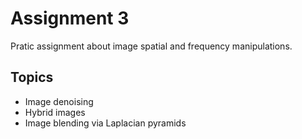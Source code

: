 # Assignment 3

Pratic assignment about image spatial and frequency manipulations.

## Topics

- Image denoising
- Hybrid images
- Image blending via Laplacian pyramids
